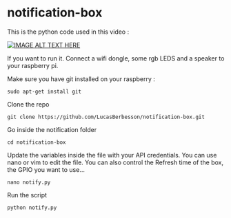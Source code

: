 # notification-box
This is the python code used in this video : 

[![IMAGE ALT TEXT HERE](https://img.youtube.com/vi/Uv6EkKaG8wQ/0.jpg)](https://www.youtube.com/watch?v=Uv6EkKaG8wQ)

If you want to run it. 
Connect a wifi dongle, some rgb LEDS and a speaker to your raspberry pi. 

Make sure you have git installed on your raspberry :
```
sudo apt-get install git
```
Clone the repo
```
git clone https://github.com/LucasBerbesson/notification-box.git
```
Go inside the notification folder
```
cd notification-box
```
Update the variables inside the file with your API credentials. You can use nano or vim to edit the file. 
You can also control the Refresh time of the box, the GPIO you want to use...
```
nano notify.py
```
Run the script
```
python notify.py
```

